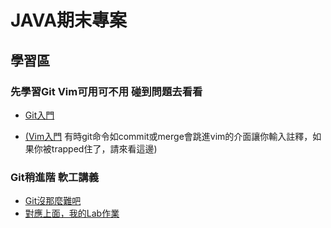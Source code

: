 # JAVA期末專案

## 學習區
### 先學習Git Vim可用可不用 碰到問題去看看
* [Git入門](https://backlog.com/git-tutorial/tw/)

* [(Vim入門](https://gitbook.tw/chapters/command-line/vim-introduction.html) 有時git命令如commit或merge會跳進vim的介面讓你輸入註釋，如果你被trapped住了，請來看這邊)

### Git稍進階 軟工講義
* [Git沒那麼難吧](https://slides.com/jimting/git/#/)
* [對應上面，我的Lab作業](https://github.com/zxcj04/gitTest)
